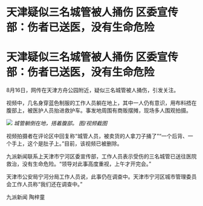# 天津疑似三名城管被人捅伤 区委宣传部：伤者已送医，没有生命危险

# 天津疑似三名城管被人捅伤 区委宣传部：伤者已送医，没有生命危险

8月16日，网传在天津方舟公园附近，疑似三名城管被人捅伤，引发关注。

视频中，几名身穿蓝色制服的工作人员躺在地上，其中一人仍有意识，用布料捂在腹部上，被医护人员抬进救护车。事发地周围有商贩摆摊，现场多人围观拍摄。

![](https://inews.gtimg.com/om_bt/OPQKNuZYrYdjTdWTRX0F8SjxhsjLu8UkWFacG6PW4NxcMAA/1000)
_城管躺倒在地，捂着腹部。 图/视频截图_

视频拍摄者在评论区中回复称“城管人员，被卖货的人拿刀子捅了”“一个后背、一个手上，这个是肚子上。”目前，该视频已被删除。

九派新闻联系上天津市宁河区委宣传部，工作人员表示受伤的三名城管已送往医院救治，没有生命危险。“领导对此事高度重视，上午才开完会。”

天津市公安局宁河分局工作人员说，此事仍在调查中。天津市宁河区城市管理委员会工作人员称“我们还在调查中。”

九派新闻 陶梓童

